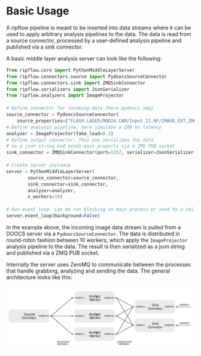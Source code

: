 # Basic Usage

A ripflow pipeline is meant to be inserted into data streams where it can be used to apply arbitrary analysis pipelines to the data. The data is read from a source connector, processed by a user-defined analysis pipeline and published via a sink connector.

A basic middle layer analysis server can look like the following:

```python
from ripflow.core import PythonMiddleLayerServer
from ripflow.connectors.source import PydoocsSourceConnector
from ripflow.connectors.sink import ZMQSinkConnector
from ripflow.serializers import JsonSerializer
from ripflow.analyzers import ImageProjector

# Define connector for incoming data (here pydoocs zmq)
source_connector = PydoocsSourceConnector(
    source_properties=["FLASH.LASER/MOD24.CAM/Input.11.NF/IMAGE_EXT_ZMQ"])
# Define analysis pipeline, here simulate a 200 ms latency
analyzer = ImageProjector(fake_load=0.2)
# Define output connector. This one serializes the data
# as a json string and sends each property via a ZMQ PUB socket
sink_connector = ZMQSinkConnector(port=1337, serializer=JsonSerializer())

# Create server instance
server = PythonMiddleLayerServer(
        source_connector=source_connector,
        sink_connector=sink_connector,
        analyzer=analyzer,
        n_workers=10)

# Run event loop. Can be run blocking in main process or send to a child
server.event_loop(background=False)
```

In the example above, the incoming image data stream is pulled from a DOOCS server via a `PydoocsSourceConnector`. The data is distributed in round-robin fashion between 10 workers, which apply the `ImageProjector` analysis pipeline to the data. The result is then serialized as a json string and published via a ZMQ PUB socket.

Internally the server uses ZeroMQ to communicate between the processes that handle grabbing, analyzing and sending the data. The general architecture looks like this:

![ripflow architecture](assets/ripflow_architecture.svg)
